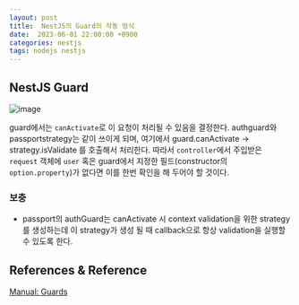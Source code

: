 ```yaml
---
layout: post
title:  NestJS의 Guard의 작동 방식
date:  2023-06-01 22:00:00 +0900
categories: nestjs
tags: nodejs nestjs
---
```


## NestJS Guard

![image](https://docs.nestjs.com/assets/Guards_1.png)

guard에서는 `canActivate`로 이 요청이 처리될 수 있음을 결정한다.
authguard와 passportstrategy는 같이 쓰이게 되며, 여기에서 guard.canActivate -> strategy.isValidate 를 호출해서 처리한다.
따라서 `controller`에서 주입받은 `request` 객체에 `user` 혹은 guard에서 지정한 필드(constructor의 `option.property`)가 없다면 이를 한번 확인을 해 두어야 할 것이다.

### 보충

- passport의 authGuard는 canActivate 시 context validation을 위한 strategy를 생성하는데 이 strategy가 생성 될 때 callback으로 항상 validation을 실행할 수 있도록 한다.

## References & Reference

[Manual: Guards](https://docs.nestjs.com/guards)

